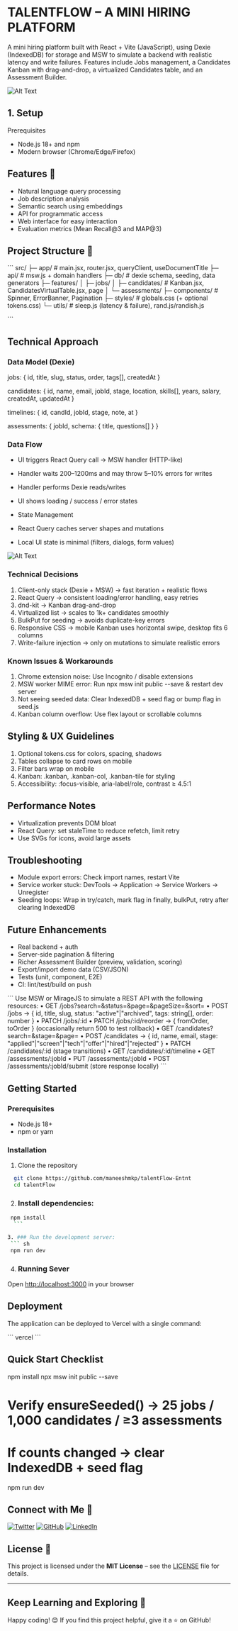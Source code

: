 # TALENTFLOW – A MINI HIRING PLATFORM

A mini hiring platform built with React + Vite (JavaScript), using Dexie (IndexedDB) for storage and MSW to simulate a backend with realistic latency and write failures. Features include Jobs management, a Candidates Kanban with drag-and-drop, a virtualized Candidates table, and an Assessment Builder.

![Alt Text](front.jpg)

## 1. Setup
Prerequisites
- Node.js 18+ and npm
- Modern browser (Chrome/Edge/Firefox)

## Features 📌

- Natural language query processing
- Job description analysis
- Semantic search using embeddings
- API for programmatic access
- Web interface for easy interaction
- Evaluation metrics (Mean Recall@3 and MAP@3)

## Project Structure 📂

\`\`\`
src/
├─ app/            # main.jsx, router.jsx, queryClient, useDocumentTitle
├─ api/            # msw.js + domain handlers
├─ db/             # dexie schema, seeding, data generators
├─ features/
│  ├─ jobs/
│  ├─ candidates/  # Kanban.jsx, CandidatesVirtualTable.jsx, page
│  └─ assessments/
├─ components/     # Spinner, ErrorBanner, Pagination
├─ styles/         # globals.css (+ optional tokens.css)
└─ utils/          # sleep.js (latency & failure), rand.js/randish.js

\`\`\`

## Technical Approach

### Data Model (Dexie)

jobs: {
  id, title, slug, status, order, tags[], createdAt
}

candidates: {
  id, name, email, jobId, stage, location, skills[], years, salary, createdAt, updatedAt
}

timelines: {
  id, candId, jobId, stage, note, at
}

assessments: {
  jobId, schema: { title, questions[] }
}

### Data Flow

- UI triggers React Query call → MSW handler (HTTP-like)

- Handler waits 200–1200ms and may throw 5–10% errors for writes

- Handler performs Dexie reads/writes

- UI shows loading / success / error states

- State Management

- React Query caches server shapes and mutations

- Local UI state is minimal (filters, dialogs, form values)

![Alt Text](DataFlow.jpg)


### Technical Decisions

1. Client-only stack (Dexie + MSW) → fast iteration + realistic flows
2. React Query → consistent loading/error handling, easy retries
3. dnd-kit → Kanban drag-and-drop
4. Virtualized list → scales to 1k+ candidates smoothly
5. BulkPut for seeding → avoids duplicate-key errors
6. Responsive CSS → mobile Kanban uses horizontal swipe, desktop fits 6 columns
7. Write-failure injection → only on mutations to simulate realistic errors

### Known Issues & Workarounds

1. Chrome extension noise: Use Incognito / disable extensions
2. MSW worker MIME error: Run npx msw init public --save & restart dev server
3. Not seeing seeded data: Clear IndexedDB + seed flag or bump flag in seed.js
4. Kanban column overflow: Use flex layout or scrollable columns

## Styling & UX Guidelines

1. Optional tokens.css for colors, spacing, shadows
2. Tables collapse to card rows on mobile
3. Filter bars wrap on mobile
4. Kanban: .kanban, .kanban-col, .kanban-tile for styling
5. Accessibility: :focus-visible, aria-label/role, contrast ≥ 4.5:1

##  Performance Notes
- Virtualization prevents DOM bloat
- React Query: set staleTime to reduce refetch, limit retry
- Use SVGs for icons, avoid large assets

## Troubleshooting
- Module export errors: Check import names, restart Vite
- Service worker stuck: DevTools → Application → Service Workers → Unregister
- Seeding loops: Wrap in try/catch, mark flag in finally, bulkPut, retry after clearing IndexedDB

## Future Enhancements
- Real backend + auth
- Server-side pagination & filtering
- Richer Assessment Builder (preview, validation, scoring)
- Export/import demo data (CSV/JSON)
- Tests (unit, component, E2E)
- CI: lint/test/build on push

\`\`\`
Use MSW or MirageJS to simulate a REST API with the following resources:
• GET /jobs?search=&status=&page=&pageSize=&sort=
• POST /jobs → { id, title, slug, status: "active"|"archived", tags: string[], order: number }
• PATCH /jobs/:id
• PATCH /jobs/:id/reorder → { fromOrder, toOrder } (occasionally return 500 to test
rollback)
• GET /candidates?search=&stage=&page=
• POST /candidates → { id, name, email, stage:
"applied"|"screen"|"tech"|"offer"|"hired"|"rejected" }
• PATCH /candidates/:id (stage transitions)
• GET /candidates/:id/timeline
• GET /assessments/:jobId
• PUT /assessments/:jobId
• POST /assessments/:jobId/submit (store response locally)
\`\`\`

## Getting Started

### Prerequisites

- Node.js 18+
- npm or yarn

### Installation

1. Clone the repository
 ```sh
   git clone https://github.com/maneeshmkp/talentFlow-Entnt
   cd talentFlow
   ```

2. ### Install dependencies:
  ```sh
   npm install
    ```

3. ### Run the development server:
   ``` sh
   npm run dev
   ```

4. ### Running Sever
Open [http://localhost:3000](http://localhost:3000) in your browser

## Deployment

The application can be deployed to Vercel with a single command:

\`\`\`
vercel
\`\`\`

## Quick Start Checklist
npm install
npx msw init public --save
# Verify ensureSeeded() → 25 jobs / 1,000 candidates / ≥3 assessments
# If counts changed → clear IndexedDB + seed flag
npm run dev


## Connect with Me 🚀

[![Twitter](https://img.shields.io/badge/Twitter-%231DA1F2.svg?style=for-the-badge&logo=twitter&logoColor=white)](https://x.com/ManeeshKum14044)
[![GitHub](https://img.shields.io/badge/GitHub-%2312100E.svg?style=for-the-badge&logo=github&logoColor=white)](https://github.com/maneeshmkp)
[![LinkedIn](https://img.shields.io/badge/LinkedIn-%230A66C2.svg?style=for-the-badge&logo=linkedin&logoColor=white)](https://www.linkedin.com/in/maneeshmkp/)


## License 📜  

This project is licensed under the **MIT License** – see the [LICENSE](LICENSE) file for details.  

---

## Keep Learning and Exploring 🚀  

Happy coding! 😊 If you find this project helpful, give it a ⭐ on GitHub!  